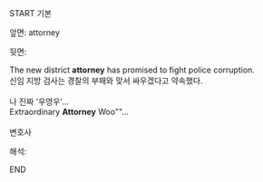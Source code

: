 START
기본

앞면:
attorney


뒷면:
<div>The new district <strong>attorney</strong> has promised to fight police corruption. </div><div>신임 지방 검사는 경찰의 부패와 맞서 싸우겠다고 약속했다.</div><div><br></div><div><div><div>나 진짜 '우영우'...</div></div><div><div>Extraordinary <strong>Attorney</strong> Woo""...</div></div></div><div><br></div><div>변호사</div>


해석:

END